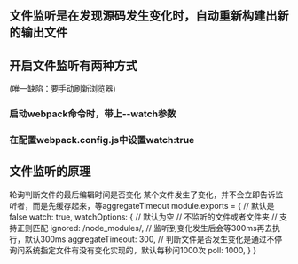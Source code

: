 ## 文件监听是在发现源码发生变化时，自动重新构建出新的输出文件
## 开启文件监听有两种方式
(唯一缺陷：要手动刷新浏览器)
### 启动webpack命令时，带上--watch参数 
### 在配置webpack.config.js中设置watch:true
## 文件监听的原理
轮询判断文件的最后编辑时间是否变化
某个文件发生了变化，并不会立即告诉监听者，而是先缓存起来，等aggregateTimeout
module.exports = {
    // 默认是false
    watch: true,
    watchOptions: {
        // 默认为空
        // 不监听的文件或者文件夹
        // 支持正则匹配
        ignored: /node_modules/,
        // 监听到变化发生后会等300ms再去执行，默认300ms
        aggregateTimeout: 300,
        // 判断文件是否发生变化是通过不停询问系统指定文件有没有变化实现的，默认每秒问1000次
        poll: 1000,
    }
}